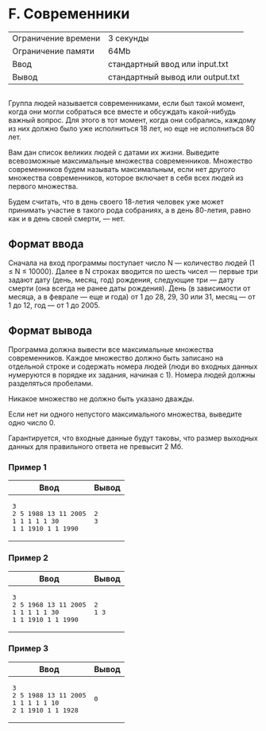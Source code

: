 <div class="problem-statement">
   <div class="header">
      <h1 class="title">F. Современники</h1>
      <table>
         <tr class="time-limit">
            <td class="property-title">Ограничение времени</td>
            <td>3&nbsp;секунды</td>
         </tr>
         <tr class="memory-limit">
            <td class="property-title">Ограничение памяти</td>
            <td>64Mb</td>
         </tr>
         <tr class="input-file">
            <td class="property-title">Ввод</td>
            <td colspan="1">стандартный ввод или input.txt</td>
         </tr>
         <tr class="output-file">
            <td class="property-title">Вывод</td>
            <td colspan="1">стандартный вывод или output.txt</td>
         </tr>
      </table>
   </div>
   <h2></h2>
   <div class="legend"><span style="">
         <p>Группа людей называется современниками, если был такой момент, когда они могли собраться все вместе и обсуждать какой-нибудь
            важный вопрос. Для этого в тот момент, когда они собрались, каждому из них должно было уже исполниться 18 лет, но еще не исполниться
            80 лет.
         </p></span><p>Вам дан список великих людей с датами их жизни. Выведите всевозможные максимальные множества современников. Множество современников
         будем называть максимальным, если нет другого множества современников, которое включает в себя всех людей из первого множества.
      </p>
      <p>Будем считать, что в день своего 18-летия человек уже может принимать участие в такого рода собраниях, а в день 80-летия,
         равно как и в день своей смерти, — нет.
      </p>
   </div>
   <h2>Формат ввода</h2>
   <div class="input-specification"><span style="">
         <p>Сначала на вход программы поступает число N — количество людей (1 ≤ N ≤ 10000). Далее в N строках вводится по шесть чисел
            — первые три задают дату (день, месяц, год) рождения, следующие три — дату смерти (она всегда не ранее даты рождения). День
            (в зависимости от месяца, а в феврале — еще и года) от 1 до 28, 29, 30 или 31, месяц — от 1 до 12, год — от 1 до 2005.
         </p></span><p></p>
   </div>
   <h2>Формат вывода</h2>
   <div class="output-specification"><span style="">
         <p>Программа должна вывести все максимальные множества современников. Каждое множество должно быть записано на отдельной строке
            и содержать номера людей (люди во входных данных нумеруются в порядке их задания, начиная с 1). Номера людей должны разделяться
            пробелами.
         </p></span><p>Никакое множество не должно быть указано дважды.</p>
      <p>Если нет ни одного непустого максимального множества, выведите одно число 0.</p>
      <p>Гарантируется, что входные данные будут таковы, что размер выходных данных для правильного ответа не превысит 2 Мб.</p>
   </div>
   <h3>Пример 1</h3>
   <table class="sample-tests">
      <thead>
         <tr>
            <th>Ввод</th>
            <th>Вывод</th>
         </tr>
      </thead>
      <tbody>
         <tr>
            <td><pre>3
2 5 1988 13 11 2005
1 1 1 1 1 30
1 1 1910 1 1 1990
</pre></td>
            <td><pre>2 
3 
</pre></td>
         </tr>
      </tbody>
   </table>
   <h3>Пример 2</h3>
   <table class="sample-tests">
      <thead>
         <tr>
            <th>Ввод</th>
            <th>Вывод</th>
         </tr>
      </thead>
      <tbody>
         <tr>
            <td><pre>3
2 5 1968 13 11 2005
1 1 1 1 1 30
1 1 1910 1 1 1990
</pre></td>
            <td><pre>2 
1 3 
</pre></td>
         </tr>
      </tbody>
   </table>
   <h3>Пример 3</h3>
   <table class="sample-tests">
      <thead>
         <tr>
            <th>Ввод</th>
            <th>Вывод</th>
         </tr>
      </thead>
      <tbody>
         <tr>
            <td><pre>3
2 5 1988 13 11 2005
1 1 1 1 1 10
2 1 1910 1 1 1928
</pre></td>
            <td><pre>0
</pre></td>
         </tr>
      </tbody>
   </table>
</div></div>
